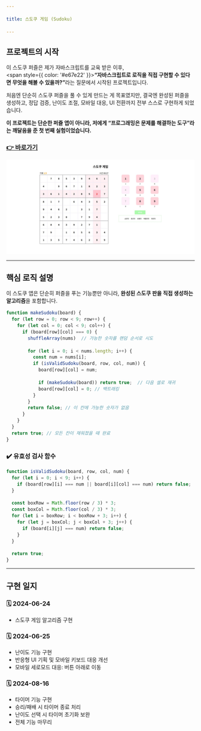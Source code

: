 ```yaml
---

title: 스도쿠 게임 (Sudoku)

---
```


## 프로젝트의 시작

이 스도쿠 퍼즐은 제가 자바스크립트를 교육 받은 이후, <br/>
<span style={{ color: '#e67e22' }}><strong>“자바스크립트로 로직을 직접 구현할 수 있다면 무엇을 해볼 수 있을까?”</strong></span>라는 질문에서 시작된 프로젝트입니다.

처음엔 단순히 스도쿠 퍼즐을 풀 수 있게 만드는 게 목표였지만,
결국엔 완성된 퍼즐을 생성하고, 정답 검증, 난이도 조절, 모바일 대응, UI 전환까지 전부 스스로 구현하게 되었습니다.

**이 프로젝트는 단순한 퍼즐 앱이 아니라,
저에게 “프로그래밍은 문제를 해결하는 도구”라는 깨달음을 준 첫 번째 실험이었습니다.**

### [👉 바로가기](https://pukkok.github.io/sudoku)

![메인화면](/img/labs/sudoku.JPG)

---

## 핵심 로직 설명

이 스도쿠 앱은 단순히 퍼즐을 푸는 기능뿐만 아니라, **완성된 스도쿠 판을 직접 생성하는 알고리즘**을 포함합니다.

```js title="makeSudoku(board)"
function makeSudoku(board) {
  for (let row = 0; row < 9; row++) {
    for (let col = 0; col < 9; col++) {
      if (board[row][col] === 0) {
        shuffleArray(nums)  // 가능한 숫자를 랜덤 순서로 시도

        for (let i = 0; i < nums.length; i++) {
          const num = nums[i];
          if (isValidSudoku(board, row, col, num)) {
            board[row][col] = num;

            if (makeSudoku(board)) return true;  // 다음 셀로 재귀
            board[row][col] = 0; // 백트래킹
          }
        }
        return false; // 이 칸에 가능한 숫자가 없음
      }
    }
  }
  return true; // 모든 칸이 채워졌을 때 완료
}
```

### ✔️ 유효성 검사 함수

```js
function isValidSudoku(board, row, col, num) {
  for (let i = 0; i < 9; i++) {
    if (board[row][i] === num || board[i][col] === num) return false;
  }

  const boxRow = Math.floor(row / 3) * 3;
  const boxCol = Math.floor(col / 3) * 3;
  for (let i = boxRow; i < boxRow + 3; i++) {
    for (let j = boxCol; j < boxCol + 3; j++) {
      if (board[i][j] === num) return false;
    }
  }

  return true;
}
```

---

## 구현 일지

### 🗓️ 2024-06-24

* 스도쿠 게임 알고리즘 구현

### 🗓️ 2024-06-25

* 난이도 기능 구현
* 반응형 UI 기획 및 모바일 키보드 대응 개선
* 모바일 세로모드 대응: 버튼 아래로 이동

### 🗓️ 2024-08-16

* 타이머 기능 구현
* 승리/패배 시 타이머 종료 처리
* 난이도 선택 시 타이머 초기화 보완
* 전체 기능 마무리
